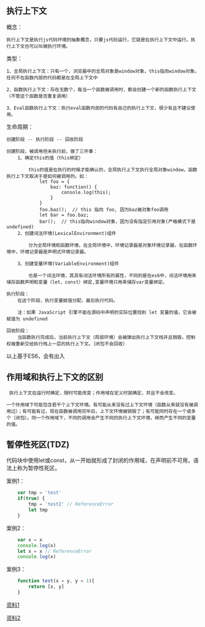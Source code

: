 ## 执行上下文

概念：

    执行上下文是执行js代码环境的抽象概念，只要js代码运行，它就是在执行上下文中运行。执行上下文也可以叫做执行环境。

类型：

    1、全局执行上下文：只有一个，浏览器中的全局对象是window对象，this指向window对象。任何不在函数内部的代码都是在全局上下文中

    2、函数执行上下文：存在无数个，每当一个函数被调用时，都会创建一个新的函数执行上下文（不管这个函数是否重复调用）

    3、Eval函数执行上下文：执行eval函数内部的代码有自己的执行上下文，很少有且不建议使用。

生命周期：

    创建阶段 -- 执行阶段 -- 回收阶段

    创建阶段，被调用但未执行前，做了三件事：
        1、确定this的值（this绑定）

            this的值是在执行的时候才能确认的，全局执行上下文执行全局对象window，函数执行上下文取决于是如何被调用的。如：
                let foo = {
                    baz: function() {
                        console.log(this);
                    }
                }
                foo.baz();  // this 指向 foo, 因为baz被对象foo调用
                let bar = foo.baz;
                bar();  // this指向window对象，因为没有指定引用对象(严格模式下是undefined)
        2、创建词法环境(LexicalEnvironment)组件

            分为全局环境和函数环境，在全局环境中，环境记录器是对象环境记录器，在函数环境中，环境记录器是声明式环境记录器。

        3、创建变量环境(VariableEnvironment)组件

            也是一个词法环境，其具有词法环境所有的属性，不同的是在es6中，词法环境用来储存函数声明和变量（let、const）绑定,变量环境只用来储存var变量绑定。

    执行阶段：
        在这个阶段，执行变量赋值分配，最后执行代码。

        注：如果 JavaScript 引擎不能在源码中声明的实际位置找到 let 变量的值，它会被赋值为 undefined

    回收阶段：
        当函数执行完成后，当前执行上下文（局部环境）会被弹出执行上下文栈并且销毁，控制权被重新交给执行栈上一层的执行上下文。（闭包不会回收）

以上基于ES6，会有出入


## 作用域和执行上下文的区别

     执行上下文在运行时确定，随时可能改变；作用域在定义时就确定，并且不会改变。
     
    一个作用域下可能包含若干个上下文环境。有可能从来没有过上下文环境（函数从来就没有被调用过）；有可能有过，现在函数被调用完毕后，上下文环境被销毁了；有可能同时存在一个或多个（闭包）。同一个作用域下，不同的调用会产生不同的执行上下文环境，继而产生不同的变量的值。


## 暂停性死区(TDZ)

代码块中使用let或const，从一开始就形成了封闭的作用域，在声明前不可用，语法上称为暂停性死区。

案例1：

```js
    var tmp = 'test'
    if(true) {
        tmp = 'test2' // ReferenceError
        let tmp
    }
```

案例2：

```js
    var x = x
    console.log(x)
    let x = x // ReferenceError
    console.log(x)
```

案例3：

```js
    function test(x = y, y = 1){
        return [x, y]
    }
```


[资料1](https://juejin.cn/post/6844903682283143181)

[资料2](https://juejin.cn/post/6844904158957404167)